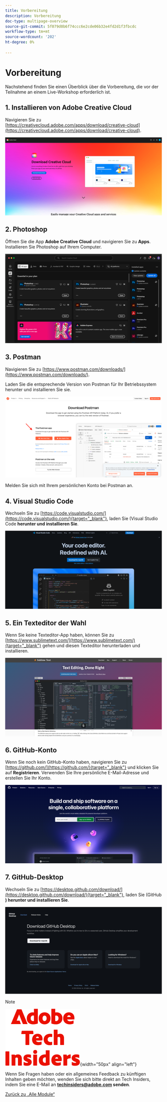 ```yaml
---
title: Vorbereitung
description: Vorbereitung
doc-type: multipage-overview
source-git-commit: 5f079d0b6f74ccc6e2cde06b32e4fd2d1f3fbcdc
workflow-type: tm+mt
source-wordcount: '202'
ht-degree: 0%

---
```


# Vorbereitung

Nachstehend finden Sie einen Überblick über die Vorbereitung, die vor der Teilnahme an einem Live-Workshop erforderlich ist.

## 1. Installieren von Adobe Creative Cloud

Navigieren Sie zu [https://creativecloud.adobe.com/apps/download/creative-cloud](https://creativecloud.adobe.com/apps/download/creative-cloud).

![Neue Integration Adobe I/O](./assets/images/cc.png)

## 2. Photoshop

Öffnen Sie die App **Adobe Creative Cloud** und navigieren Sie zu **Apps**. Installieren Sie Photoshop auf Ihrem Computer.

![Neue Integration Adobe I/O](./assets/images/psd.png)

## 3. Postman

Navigieren Sie zu [https://www.postman.com/downloads/](https://www.postman.com/downloads/).

Laden Sie die entsprechende Version von Postman für Ihr Betriebssystem herunter und installieren Sie sie.

![Neue Integration Adobe I/O](./assets/images/getstarted.png)

Melden Sie sich mit Ihrem persönlichen Konto bei Postman an.

## 4. Visual Studio Code

Wechseln Sie zu [https://code.visualstudio.com/](https://code.visualstudio.com/){target="_blank"}, laden Sie (Visual Studio Code **herunter und installieren Sie**.

![Block](./assets/images/vsc1.png)

## 5. Ein Texteditor der Wahl

Wenn Sie keine Texteditor-App haben, können Sie zu [https://www.sublimetext.com/](https://www.sublimetext.com/){target="_blank"} gehen und diesen Texteditor herunterladen und installieren.

![Block](./assets/images/text1.png)

## 6. GitHub-Konto

Wenn Sie noch kein GitHub-Konto haben, navigieren Sie zu [https://github.com/](https://github.com/){target="_blank"} und klicken Sie auf **Registrieren**. Verwenden Sie Ihre persönliche E-Mail-Adresse und erstellen Sie Ihr Konto.

![Block](./assets/images/git.png)

## 7. GitHub-Desktop

Wechseln Sie zu [https://desktop.github.com/download/](https://desktop.github.com/download/){target="_blank"}, laden Sie (GitHub **) herunter und installieren Sie**.

![Block](./assets/images/block1.png)

>[!NOTE]
>
>![Tech Insiders](./assets/images/techinsiders.png){width="50px" align="left"}
>
>Wenn Sie Fragen haben oder ein allgemeines Feedback zu künftigen Inhalten geben möchten, wenden Sie sich bitte direkt an Tech Insiders, indem Sie eine E-Mail an **techinsiders@adobe.com senden**.

[Zurück zu „Alle Module“](./overview.md)
